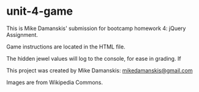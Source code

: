 # unit-4-game

This is Mike Damanskis' submission for bootcamp homework 4: jQuery Assignment.

Game instructions are located in the HTML file.

The hidden jewel values will log to the console, for ease in grading. If

This project was created by Mike Damanskis: mikedamanskis@gmail.com

Images are from Wikipedia Commons.